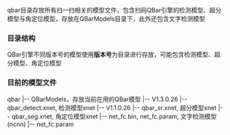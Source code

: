 qbar目录存放所有扫一扫相关的模型文件，包含扫码QBar引擎的检测模型、超分模型与角定位模型，存放在QBarModels目录下，此外还包含文字检测模型


### 目录结构
QBar引擎不同版本号的模型使用**版本号**为目录进行存放，可能包含检测模型、超分模型、角定位模型

### 目前的模型文件
qbar
  |-- QBarModels，存放当前在用的QBar模型
    |-- V1.3.0.26
        |-- qbar_detect.xnet, 检测模型xnet
    |-- V1.1.0.26
        |-- qbar_sr.xnet, 超分模型xnet
        |-- qbar_seg.xnet, 角定位模型xnet
  |-- net_fc.bin, net_fc.param, 文字检测模型(ncnn)
  |-- net_fc.param